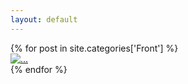 ```yaml
---
layout: default
---
```


<div class="col">
        {% for post in site.categories['Front'] %}
        <div class="photo">
            <a href="{{ site.baseurl }}{{ post.url }}"><img src="{{ site.baseurl }}/img/{{ post.image }}" alt="..."></a>
        </div>
        {% endfor %}
</div>